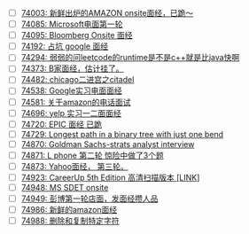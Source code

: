 - [ ] [74003: 新鲜出炉的AMAZON onsite面经，已跪～](http://instant.1point3acres.com/thread/74003)
- [ ] [74085: Microsoft电面第一轮](http://instant.1point3acres.com/thread/74085)
- [ ] [74095: Bloomberg Onsite 面经](http://instant.1point3acres.com/thread/74095)
- [ ] [74192: 占坑 google 面经](http://instant.1point3acres.com/thread/74192)
- [ ] [74294: 弱弱的问leetcode的runtime是不是c++就是比java快啊](http://instant.1point3acres.com/thread/74294)
- [ ] [74373: B家面经，估计挂了。](http://instant.1point3acres.com/thread/74373)
- [ ] [74482: chicago二进宫之citadel](http://instant.1point3acres.com/thread/74482)
- [ ] [74538: Google实习电面面经](http://instant.1point3acres.com/thread/74538)
- [ ] [74581: 关于amazon的电话面试](http://instant.1point3acres.com/thread/74581)
- [ ] [74696: yelp 实习一二面面经](http://instant.1point3acres.com/thread/74696)
- [ ] [74720: EPIC 面经 已跪](http://instant.1point3acres.com/thread/74720)
- [ ] [74729: Longest path in a binary tree with just one bend](http://instant.1point3acres.com/thread/74729)
- [ ] [74870: Goldman Sachs-strats analyst interview](http://instant.1point3acres.com/thread/74870)
- [ ] [74871: L phone 第二轮 惊险中做了3个题](http://instant.1point3acres.com/thread/74871)
- [ ] [74873: Yahoo面经， 第三轮。](http://instant.1point3acres.com/thread/74873)
- [ ] [74923: CareerUp 5th Edition 高清扫描版本 [LINK]](http://instant.1point3acres.com/thread/74923)
- [ ] [74948: MS SDET onsite](http://instant.1point3acres.com/thread/74948)
- [ ] [74949: 彭博第一轮店面，发面经攒人品](http://instant.1point3acres.com/thread/74949)
- [ ] [74986: 新鲜的amazon面经](http://instant.1point3acres.com/thread/74986)
- [ ] [74988: 删除和复制特定字符](http://instant.1point3acres.com/thread/74988)
